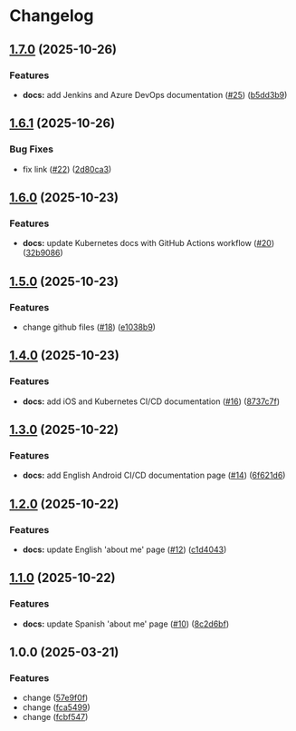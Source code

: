 # Changelog

## [1.7.0](https://github.com/karlosarr/karlosarr.github.io/compare/v1.6.1...v1.7.0) (2025-10-26)


### Features

* **docs:** add Jenkins and Azure DevOps documentation ([#25](https://github.com/karlosarr/karlosarr.github.io/issues/25)) ([b5dd3b9](https://github.com/karlosarr/karlosarr.github.io/commit/b5dd3b9f6f5ea7bca0c52cf00e75d80d4313f2e2))

## [1.6.1](https://github.com/karlosarr/karlosarr.github.io/compare/v1.6.0...v1.6.1) (2025-10-26)


### Bug Fixes

* fix link ([#22](https://github.com/karlosarr/karlosarr.github.io/issues/22)) ([2d80ca3](https://github.com/karlosarr/karlosarr.github.io/commit/2d80ca3f563b14f305beef68f5341951e14e74c8))

## [1.6.0](https://github.com/karlosarr/karlosarr.github.io/compare/v1.5.0...v1.6.0) (2025-10-23)


### Features

* **docs:** update Kubernetes docs with GitHub Actions workflow ([#20](https://github.com/karlosarr/karlosarr.github.io/issues/20)) ([32b9086](https://github.com/karlosarr/karlosarr.github.io/commit/32b908691436385e8ed691dee3b9d953d35b9f38))

## [1.5.0](https://github.com/karlosarr/karlosarr.github.io/compare/v1.4.0...v1.5.0) (2025-10-23)


### Features

* change github files ([#18](https://github.com/karlosarr/karlosarr.github.io/issues/18)) ([e1038b9](https://github.com/karlosarr/karlosarr.github.io/commit/e1038b948ccbdce3b531c3a24f8dae5dbf6dc4e0))

## [1.4.0](https://github.com/karlosarr/karlosarr.github.io/compare/v1.3.0...v1.4.0) (2025-10-23)


### Features

* **docs:** add iOS and Kubernetes CI/CD documentation ([#16](https://github.com/karlosarr/karlosarr.github.io/issues/16)) ([8737c7f](https://github.com/karlosarr/karlosarr.github.io/commit/8737c7f527871d16f82ab6c30cbb3c4230fde73c))

## [1.3.0](https://github.com/karlosarr/karlosarr.github.io/compare/v1.2.0...v1.3.0) (2025-10-22)


### Features

* **docs:** add English Android CI/CD documentation page ([#14](https://github.com/karlosarr/karlosarr.github.io/issues/14)) ([6f621d6](https://github.com/karlosarr/karlosarr.github.io/commit/6f621d658fd733b419aaebe3e055f661e76ebeae))

## [1.2.0](https://github.com/karlosarr/karlosarr.github.io/compare/v1.1.0...v1.2.0) (2025-10-22)


### Features

* **docs:** update English 'about me' page ([#12](https://github.com/karlosarr/karlosarr.github.io/issues/12)) ([c1d4043](https://github.com/karlosarr/karlosarr.github.io/commit/c1d404308ff648cd69f08682ed15028ff3f2e0c9))

## [1.1.0](https://github.com/karlosarr/karlosarr.github.io/compare/v1.0.0...v1.1.0) (2025-10-22)


### Features

* **docs:** update Spanish 'about me' page ([#10](https://github.com/karlosarr/karlosarr.github.io/issues/10)) ([8c2d6bf](https://github.com/karlosarr/karlosarr.github.io/commit/8c2d6bfd8e934695215179920bb12adaa946a00a))

## 1.0.0 (2025-03-21)


### Features

* change ([57e9f0f](https://github.com/karlosarr/karlosarr.github.io/commit/57e9f0f146d9a44a6e1b6c3bf47609ee395f13e4))
* change ([fca5499](https://github.com/karlosarr/karlosarr.github.io/commit/fca5499447cd9d77a2691c4ccebccc855374a0c0))
* change ([fcbf547](https://github.com/karlosarr/karlosarr.github.io/commit/fcbf547355d31c735ee1a3ccbb999c8165f96316))

